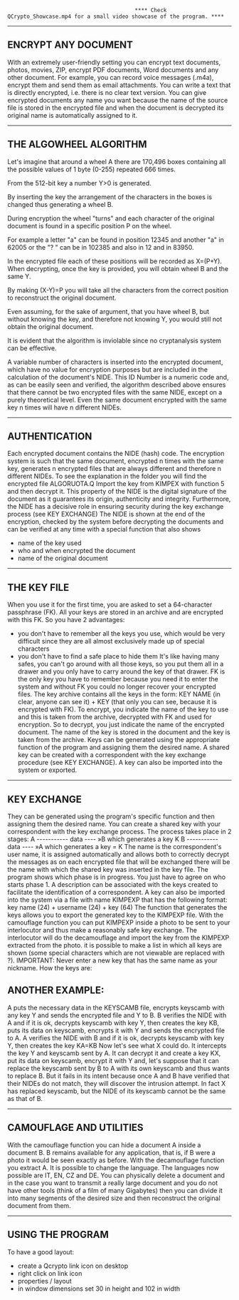                                             **** Check QCrypto_Showcase.mp4 for a small video showcase of the program. ****

___________________________________
ENCRYPT ANY DOCUMENT
------------------------------------------------
With an extremely user-friendly setting you can encrypt text documents, photos, movies, ZIP, encrypt PDF documents, Word documents and any other document.
For example, you can record voice messages (.m4a), encrypt them and send them as email attachments.
You can write a text that is directly encrypted, i.e. there is no clear text version.
You can give encrypted documents any name you want because the name of the source file is stored in the encrypted file and when the document is decrypted its original name is automatically assigned to it.
__________________________
THE ALGOWHEEL ALGORITHM
-------------------------------------
 Let's imagine that around a wheel A there are 170,496 boxes containing all the possible values ​​of 1 byte (0-255) repeated 666 times.

From the 512-bit key a number Y>0 is generated.

By inserting the key the arrangement of the characters in the boxes is changed thus generating a wheel B.

During encryption the wheel "turns" and each character of the original document is found in a specific position P on the wheel.

For example a letter "a" can be found in position 12345 and another "a" in 62005 or the "? " can be in 102385 and also in 12 and in 83950.

In the encrypted file each of these positions will be recorded as X=(P+Y).
When decrypting, once the key is provided, you will obtain wheel B and the same Y.

By making (X-Y)=P you will take all the characters from the correct position to reconstruct the original document.

Even assuming, for the sake of argument, that you have wheel B, but without knowing the key, and therefore not knowing Y, you would still not obtain the original document.  

It is evident that the algorithm is inviolable since no cryptanalysis system can be effective.

A variable number of characters is inserted into the encrypted document, which have no value for encryption purposes but are included in the calculation of the document's NIDE.
This ID Number is a numeric code and, as can be easily seen and verified, the algorithm described above ensures that there cannot be two encrypted files with the same NIDE, except on a purely theoretical level.
Even the same document encrypted with the same key n times will have n different NIDEs.

___________________
AUTHENTICATION
-----------------------------
Each encrypted document contains the NIDE (hash) code.
The encryption system is such that the same document, encrypted n times with the same key, generates n encrypted files that are always different and therefore n different NIDEs.
To see the explanation in the folder you will find the encrypted file ALGORUOTA.Q
Import the key from KIMPEX with function 5 and then decrypt it.
This property of the NIDE is the digital signature of the document as it guarantees its origin, authenticity and integrity.
Furthermore, the NIDE has a decisive role in ensuring security during the key exchange process (see KEY EXCHANGE)
The NIDE is shown at the end of the encryption, checked by the system before decrypting the documents and can be verified at any time with a special function that also shows
- name of the key used
- who and when encrypted the document
- name of the original document
_________________
THE KEY FILE
-----------------------
When you use it for the first time, you are asked to set a
64-character passphrase (FK).
All your keys are stored in an archive and are encrypted with this FK.
So you have 2 advantages:
- you don't have to remember all the keys you use, which would be very difficult since they are all almost exclusively made up of special characters
- you don't have to find a safe place to hide them
It's like having many safes, you can't go around with all those keys, so you put them all in a drawer and you only have to carry around the key of that drawer.
FK is the only key you have to remember because you need it to enter the system and without FK you could no longer recover your encrypted files.
The key archive contains all the keys in the form:
KEY NAME (in clear, anyone can see it) + KEY (that only you can see, because it is encrypted with FK).
To encrypt, you indicate the name of the key to use and this is taken from the archive, decrypted with FK and used for encryption.
So to decrypt, you just indicate the name of the encrypted document.
The name of the key is stored in the document and the key is taken from the archive.
Keys can be generated using the appropriate function of the program and assigning them the desired name.
A shared key can be created with a correspondent with the key exchange procedure (see KEY EXCHANGE).
A key can also be imported into the system or exported.
__________________________
KEY EXCHANGE
-----------------------------------
They can be generated using the program's specific function and then assigning them the desired name.
You can create a shared key with your correspondent with the key exchange process.
The process takes place in 2 stages:
A ----------- data ---- »B which generates a key K
B ----------- data ---- »A which generates a key = K
The name is the correspondent's user name, it is assigned automatically and allows both to correctly decrypt
the messages as on each encrypted file that will be exchanged there will be the name with which the shared
key was inserted in the key file.
The program shows which phase is in progress.
You just have to agree on who starts phase 1.
A description can be associated with the keys created to facilitate the identification of a correspondent.
A key can also be imported into the system via a file with name KIMPEXP that has the following format: key
name (24) + username (24) + key (64)
The function that generates the keys allows you to export the
generated key to the KIMPEXP file. With the camouflage function you
can put KIMPEXP inside a photo to be sent to your interlocutor and
thus make a reasonably safe key exchange. The interlocutor will do
the decamouflage and import the key from the KIMPEXP extracted
from the photo. it is possible to make a list in which all keys are
shown (some special characters which are not viewable are replaced
with ?).
IMPORTANT: Never enter a new key that has the same name as your
nickname. 
How the keys are: 
 
ANOTHER EXAMPLE:
-------------------------
A puts the necessary data in the KEYSCAMB file, encrypts keyscamb with any key Y and sends the encrypted file and Y to B.
B verifies the NIDE with A and if it is ok, decrypts keyscamb with key Y, then creates the key KB, puts its data on keyscamb, encrypts it with Y and sends the encrypted file to A.
A verifies the NIDE with B and if it is ok, decrypts keyscamb with key Y, then creates the key KA=KB
Now let's see what X could do.
It intercepts the key Y and keyscamb sent by A.
It can decrypt it and create a key KX, put its data on keyscamb,
encrypt it with Y and, let's suppose that it can replace the keyscamb sent by B to A with its own keyscamb and thus wants to replace B.
But it fails in its intent because once A and B have verified that their NIDEs do not match, they will discover the intrusion attempt. In fact X has replaced keyscamb, but the NIDE of its keyscamb cannot be the same as that of B.
__________________________
CAMOUFLAGE AND UTILITIES
------------------------------------
With the camouflage function you can hide a document A inside a document B.
B remains available for any application, that is, if B were a photo it would be seen exactly as before.
With the decamouflage function you extract A.
It is possible to change the language. The languages ​​now possible are IT, EN, CZ and DE.
You can physically delete a document and in the case you want to transmit a really large document and you do not have other tools (think of a film of many Gigabytes) then you can divide it into many segments of the desired size and then reconstruct the original document from them.
____________________
USING THE PROGRAM
---------------------------
To have a good layout:
- create a Qcrypto link icon on desktop
- right click on link icon
- properties / layout
- in window dimensions set 30 in height and 102 in width

